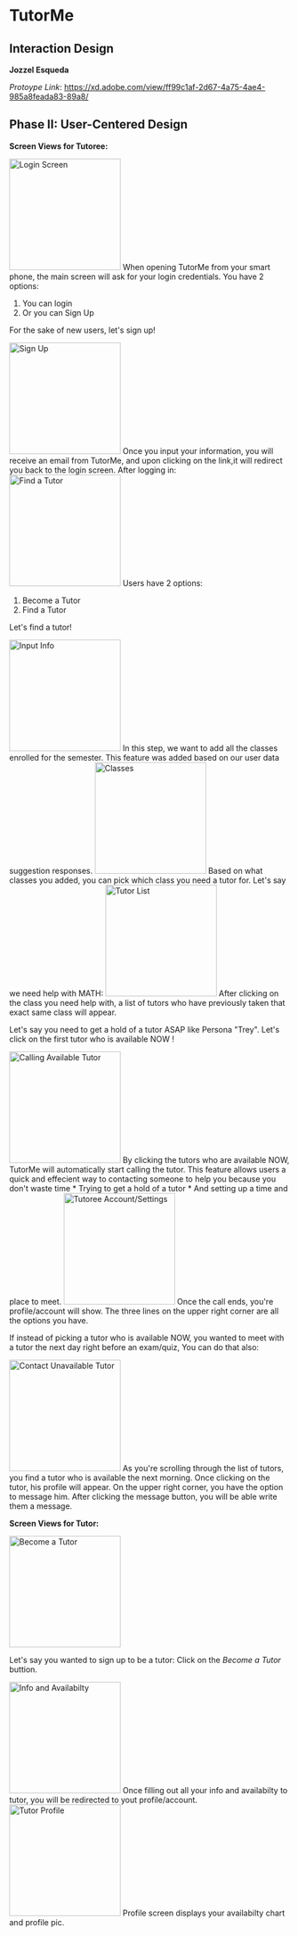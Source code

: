 # TutorMe
## Interaction Design

**Jozzel Esqueda**

*Protoype Link*: 
https://xd.adobe.com/view/ff99c1af-2d67-4a75-4ae4-985a8feada83-89a8/

## Phase II: User-Centered Design
**Screen Views for Tutoree:**

<img src="MainScreen.png" alt="Login Screen" width="200"/>
When opening TutorMe from your smart phone, the main screen will ask for your login credentials. You have 2 options: 

1) You can login
2) Or you can Sign Up

For the sake of new users, let's sign up!
  
<img src="phase2/2.1SignUp&ClickLink.png" alt="Sign Up" width="200"/>
Once you input your information, you will receive an email from TutorMe, and upon clicking on the link,it will redirect you back to the login screen.
After logging in:


<img src="phase2/3.1Become_Or_FindTutor.png" alt="Find a Tutor" width="200"/>
Users have 2 options:

1) Become a Tutor
2) Find a Tutor

Let's find a tutor!


<img src="phase2/4.1Input_info_Tutoree.png" alt="Input Info" width="200"/>
In this step, we want to add all the classes enrolled for the semester. 
This feature was added based on our user data suggestion responses.
 

<img src="phase2/5.1Classes.png" alt="Classes" width="200"/>
Based on what classes you added, you can pick which class you need a tutor for.
Let's say we need help with MATH:

<img src="phase2/6.1Tutor_List.png" alt="Tutor List" width="200"/>
After clicking on the class you need help with, a list of tutors who have previously taken that exact same class will appear.

Let's say you need to get a hold of a tutor ASAP like Persona "Trey".
Let's click on the first tutor who is available NOW !

<img src="phase2/7.1CallingTutor.png" alt="Calling Available Tutor" width="200"/>
By clicking the tutors who are available NOW, TutorMe will automatically start calling the tutor.
This feature allows users a quick and effecient way to contacting someone to help you 
because you don't waste time
* Trying to get a hold of a tutor
* And setting up a time and place to meet.

<img src="phase2/9.Profile_for_Tutoree.png" alt="Tutoree Account/Settings" width="200"/>
Once the call ends, you're profile/account will show.
The three lines on the upper right corner are all the options you have.

If instead of picking a tutor who is available NOW, 
you wanted to meet with a tutor the next day right before an exam/quiz,
You can do that also:

 
<img src="phase2/7.2Contact_Unavailable_Tutor.png" alt="Contact Unavailable Tutor" width="200"/>
As you're scrolling through the list of tutors, you find a tutor who is available the next morning.
Once clicking on the tutor, his profile will appear.
On the upper right corner, you have the option to message him.
After clicking the message button, you will be able write them a message.

**Screen Views for Tutor:**

<img src="phase2/3.1Become_Or_FindTutor.png" alt="Become a Tutor" width="200"/>

Let's say you wanted to sign up to be a tutor:
Click on the *Become a Tutor* buttion.

<img src="phase2/4.2Tutor_Process.png" alt="Info and Availabilty" width="200"/>
Once filling out all your info and availabilty to tutor, you will be redirected to yout profile/account.


<img src="phase2/5.2Tutor_Profile.png" alt="Tutor Profile" width="200"/>
Profile screen displays your availabilty chart and profile pic.
